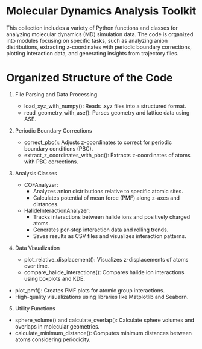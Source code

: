 # Molecular Dynamics Analysis Toolkit
This collection includes a variety of Python functions and classes for analyzing molecular dynamics (MD) simulation data. The code is organized into modules focusing on specific tasks, such as analyzing anion distributions, extracting z-coordinates with periodic boundary corrections, plotting interaction data, and generating insights from trajectory files. 

# Organized Structure of the Code
1. File Parsing and Data Processing

   - load_xyz_with_numpy(): Reads .xyz files into a structured format.
   - read_geometry_with_ase(): Parses geometry and lattice data using ASE.
 
2. Periodic Boundary Corrections

   - correct_pbc(): Adjusts z-coordinates to correct for periodic boundary conditions (PBC).
   - extract_z_coordinates_with_pbc(): Extracts z-coordinates of atoms with PBC corrections.

3. Analysis Classes

   - COFAnalyzer:
     - Analyzes anion distributions relative to specific atomic sites.
     - Calculates potential of mean force (PMF) along z-axes and distances.
   - HalideInteractionAnalyzer:
     - Tracks interactions between halide ions and positively charged atoms.
     - Generates per-step interaction data and rolling trends.
     - Saves results as CSV files and visualizes interaction patterns.
    
  4. Data Visualization

     - plot_relative_displacement(): Visualizes z-displacements of atoms over time.
     - compare_halide_interactions(): Compares halide ion interactions using boxplots and KDE.
- plot_pmf(): Creates PMF plots for atomic group interactions.
- High-quality visualizations using libraries like Matplotlib and Seaborn.

5. Utility Functions

- sphere_volume() and calculate_overlap(): Calculate sphere volumes and overlaps in molecular geometries.
- calculate_minimum_distance(): Computes minimum distances between atoms considering periodicity.
